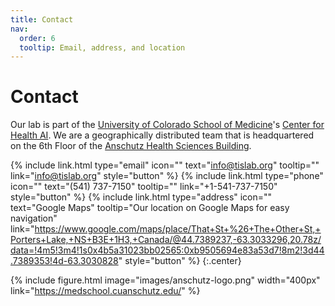 ```yaml
---
title: Contact
nav:
  order: 6
  tooltip: Email, address, and location
---
```


# <i class="fas fa-envelope"></i>Contact

Our lab is part of the [University of Colorado School of Medicine](https://medschool.cuanschutz.edu/)'s [Center for Health AI](https://medschool.cuanschutz.edu/ai).
We are a geographically distributed team that is headquartered on the 6th Floor of the [Anschutz Health Sciences Building](https://www.ucdenver.edu/about/departments/FacilitiesManagement/FacilitiesProjects/ActiveProjects/Pages/AnschutzHealthSciencesBldg.aspx).

{%
  include link.html
  type="email"
  icon=""
  text="info@tislab.org"
  tooltip=""
  link="info@tislab.org"
  style="button"
%}
{%
  include link.html
  type="phone"
  icon=""
  text="(541) 737-7150"
  tooltip=""
  link="+1-541-737-7150"
  style="button"
%}
{%
  include link.html
  type="address"
  icon=""
  text="Google Maps"
  tooltip="Our location on Google Maps for easy navigation"
  link="https://www.google.com/maps/place/That+St+%26+The+Other+St,+Porters+Lake,+NS+B3E+1H3,+Canada/@44.7389237,-63.3033296,20.78z/data=!4m5!3m4!1s0x4b5a31023bb02565:0xb9505694e83a53d7!8m2!3d44.7389353!4d-63.3030828"
  style="button"
%}
{:.center}

{%
  include figure.html
  image="images/anschutz-logo.png"
  width="400px"
  link="https://medschool.cuanschutz.edu/"
%}
